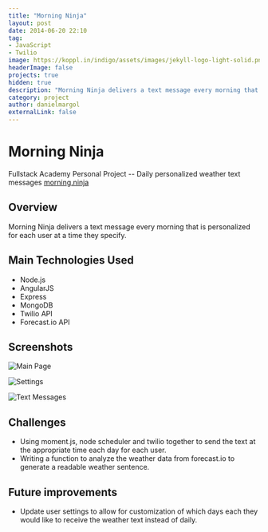 ```yaml
---
title: "Morning Ninja"
layout: post
date: 2014-06-20 22:10
tag: 
- JavaScript
- Twilio
image: https://koppl.in/indigo/assets/images/jekyll-logo-light-solid.png
headerImage: false
projects: true
hidden: true
description: "Morning Ninja delivers a text message every morning that is personalized for each user at a time they specify."
category: project
author: danielmargol
externalLink: false
---
```


Morning Ninja
========
Fullstack Academy Personal Project --
Daily personalized weather text messages
[morning.ninja](https://github.com/dmarg/morning-ninja)

Overview
----
Morning Ninja delivers a text message every morning that is personalized for each user at a time they specify.




Main Technologies Used
----
* Node.js
* AngularJS
* Express
* MongoDB
* Twilio API
* Forecast.io API


Screenshots
----


![Main Page](http://i.imgur.com/QKx1sDP.png)


![Settings](http://i.imgur.com/RLF0c71.png)


![Text Messages](http://i.imgur.com/Rzk3Wsv.png)


Challenges
----
* Using moment.js, node scheduler and twilio together to send the text at the appropriate time each day for each user.
* Writing a function to analyze the weather data from forecast.io to generate a readable weather sentence.


Future improvements
----
* Update user settings to allow for customization of which days each they would like to receive the weather text instead of daily.